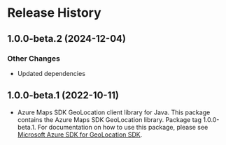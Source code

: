 # Release History

## 1.0.0-beta.2 (2024-12-04)

### Other Changes

- Updated dependencies

## 1.0.0-beta.1 (2022-10-11)

- Azure Maps SDK GeoLocation client library for Java. This package contains the Azure Maps SDK GeoLocation library. Package tag 1.0.0-beta.1. For documentation on how to use this package, please see [Microsoft Azure SDK for GeoLocation SDK](https://docs.microsoft.com/rest/api/maps/geolocation).

